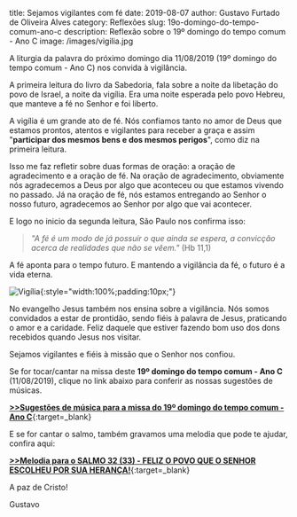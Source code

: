 ﻿title: Sejamos vigilantes com fé
date: 2019-08-07
author: Gustavo Furtado de Oliveira Alves
category: Reflexões
slug: 19o-domingo-do-tempo-comum-ano-c
description: Reflexão sobre o 19º domingo do tempo comum - Ano C
image: /images/vigilia.jpg

A liturgia da palavra do próximo domingo dia 11/08/2019 (19º domingo do tempo comum - Ano C) nos convida à vigilância.

A primeira leitura do livro da Sabedoria, fala sobre a noite da libetação do povo de Israel, a noite da vigília.
Era uma noite esperada pelo povo Hebreu, que manteve a fé no Senhor e foi liberto.

A vigília é um grande ato de fé. Nós confiamos tanto no amor de Deus que estamos prontos, atentos e vigilantes para receber a graça
e assim "**participar dos mesmos bens e dos mesmos perigos**", como diz na primeira leitura.

Isso me faz refletir sobre duas formas de oração: a oração de agradecimento e a oração de fé.
Na oração de agradecimento, obviamente nós agradecemos a Deus por algo que aconteceu ou que estamos vivendo no passado.
Já na oração de fé, nós estamos entregando ao Senhor o nosso futuro, agradecemos ao Senhor por algo que vai acontecer.

E logo no inicio da segunda leitura, São Paulo nos confirma isso:

> _"A fé é um modo de já possuir o que ainda se espera, 
a convicção acerca de realidades que não se vêem."_ (Hb 11,1)

A fé aponta para o tempo futuro. E mantendo a vigilância da fé, o futuro é a vida eterna.

![Vigília](/images/vigilia.jpg){:style="width:100%;padding:10px;"}

No evangelho Jesus também nos ensina sobre a vigilância.
Nós somos convidados a estar de prontidão, sendo fiéis à palavra de Jesus, praticando o amor e a caridade.
Feliz daquele que estiver fazendo bom uso dos dons recebidos quando Jesus nos visitar.

Sejamos vigilantes e fiéis à missão que o Senhor nos confiou.

Se for tocar/cantar na missa deste **19º domingo do tempo comum - Ano C** (11/08/2019), clique no link abaixo para conferir as nossas sugestões de músicas.

[**>>Sugestões de música para a missa do 19º domingo do tempo comum - Ano C**](https://musicasparamissa.com.br/sugestoes-para/19o-domingo-do-tempo-comum-ano-c){:target=\_blank}

E se for cantar o salmo, também gravamos uma melodia que pode te ajudar, confira aqui:

[**>>Melodia para o SALMO 32 (33) - FELIZ O POVO QUE O SENHOR ESCOLHEU POR SUA HERANÇA!**](https://musicasparamissa.com.br/musica/salmo-32-33-feliz-o-povo-que-o-senhor-escolheu-por-sua-heranca/){:target=\_blank}

A paz de Cristo!

Gustavo
